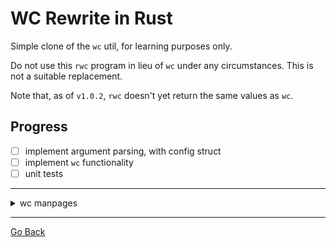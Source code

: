 # WC Rewrite in Rust
Simple clone of the `wc` util, for learning purposes only.

Do not use this `rwc` program in lieu of `wc` under any circumstances.  This is not a suitable replacement.

Note that, as of `v1.0.2`, `rwc` doesn't yet return the same values as `wc`.

## Progress
* [ ] implement argument parsing, with config struct
* [ ] implement `wc` functionality
* [ ] unit tests

---
<details>
<summary>wc manpages</summary>

```
NAME
       wc - print newline, word, and byte counts for each file

SYNOPSIS
       wc [OPTION]... [FILE]...
       wc [OPTION]... --files0-from=F

DESCRIPTION
       Print  newline,  word,  and  byte  counts  for  each  FILE, and a total line if more than one FILE is specified.  A word is a
       non-zero-length sequence of characters delimited by white space.

       With no FILE, or when FILE is -, read standard input.

       The options below may be used to select which counts are printed, always in the following order:  newline,  word,  character,
       byte, maximum line length.

       -c, --bytes
              print the byte counts

       -m, --chars
              print the character counts

       -l, --lines
              print the newline counts

       --files0-from=F
              read input from the files specified by NUL-terminated names in file F; If F is - then read names from standard input

       -L, --max-line-length
              print the maximum display width

       -w, --words
              print the word counts

       --help display this help and exit

       --version
              output version information and exit

AUTHOR
       Written by Paul Rubin and David MacKenzie.

REPORTING BUGS
       GNU coreutils online help: <https://www.gnu.org/software/coreutils/>
       Report any translation bugs to <https://translationproject.org/team/>

COPYRIGHT
       Copyright  ©  2020  Free  Software  Foundation,  Inc.   License  GPLv3+:  GNU  GPL  version  3  or later <https://gnu.org/li‐
       censes/gpl.html>.
       This is free software: you are free to change and redistribute it.  There is NO WARRANTY, to the extent permitted by law.

SEE ALSO
       Full documentation <https://www.gnu.org/software/coreutils/wc>
       or available locally via: info '(coreutils) wc invocation'
```
</details>

---
[Go Back](..)

